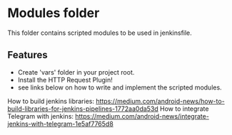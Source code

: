 # Modules folder

This folder contains scripted modules to be used in jenkinsfile.

## Features

- Create 'vars' folder in your project root.
- Install the HTTP Request Plugin!
- see links below on how to write and implement the scripted modules.

 How to build jenkins libraries:
   https://medium.com/android-news/how-to-build-libraries-for-jenkins-pipelines-1772aa0da53d
 How to integrate Telegram with jenkins:
   https://medium.com/android-news/integrate-jenkins-with-telegram-1e5af7765d8
